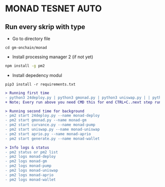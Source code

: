 # MONAD TESNET AUTO

## Run every skrip with type

- Go to directory file
```
cd gm-onchain/monad
```
- Install processing manager 2 (if not yet)
```bash
npm install -g pm2
```
- Install depedency modul
```
pip3 install -r requirements.txt
```
```diff
> Running first time
- python3 24deploy.py | python3 gmonad.py | python3 uniswap.py | | python3 curvance.py | python3 aprio.py | python3 generate.py
+ Note; Every run above you need CMD this for end CTRL+C..next step run at background with manages

> Running second time for background
- pm2 start 24deploy.py --name monad-deploy
- pm2 start gmonad.py --name monad-gm
- pm2 start curvance.py --name monad-pump
- pm2 start uniswap.py --name monad-uniswap
- pm2 start aprio.py --name monad-aprio
- pm2 start generate.py --name monad-wallet

> Info logs & status
- pm2 status or pm2 list
- pm2 logs monad-deploy
- pm2 logs monad-gm
- pm2 logs monad-pump
- pm2 logs monad-uniswap
- pm2 logs monad-aprio
- pm2 logs monad-wallet
```
